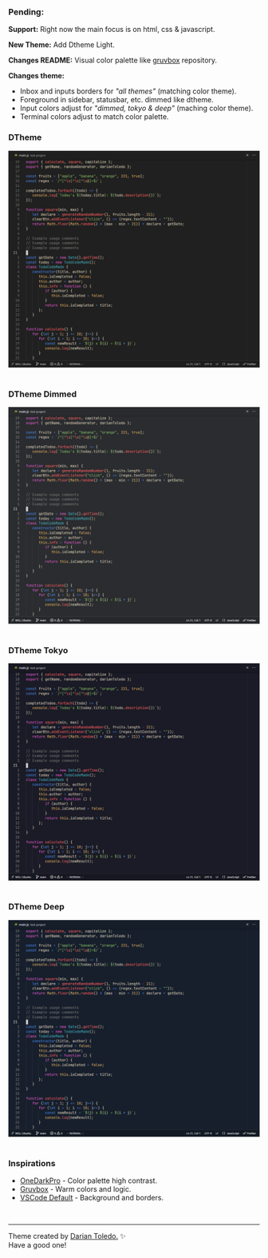 ### Pending:

**Support:** Right now the main focus is on html, css & javascript.

**New Theme:** Add Dtheme Light.

**Changes README:** Visual color palette like [gruvbox](https://github.com/morhetz/gruvbox/tree/master) repository.

**Changes theme:**
-  Inbox and inputs borders for _"all themes"_ (matching color theme).
-  Foreground in sidebar, statusbar, etc. dimmed like dtheme.
-  Input colors adjust for _"dimmed, tokyo & deep"_ (maching color theme).
-  Terminal colors adjust to match color palette.

### DTheme

![DTheme](images/dtheme.png)
&nbsp;

### DTheme Dimmed

![DTheme Dimmed](images/dtheme-dimmed.png)
&nbsp;

### DTheme Tokyo

![DTheme Tokyo](images/dtheme-tokyo.png)
&nbsp;

### DTheme Deep

![DTheme Deep](images/dtheme-deep.png)
&nbsp;

### Inspirations

-  [OneDarkPro](https://github.com/Binaryify/OneDark-Pro) - Color palette high contrast.
-  [Gruvbox](https://github.com/sainnhe/gruvbox-material-vscode) - Warm colors and logic.
-  [VSCode Default]() - Background and borders.

&nbsp;

---

Theme created by <a href="https://github.com/darianmorat">Darian Toledo.</a> ✨ <br />
Have a good one!
